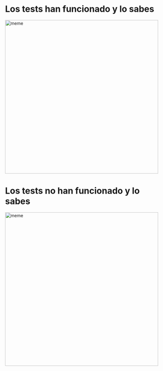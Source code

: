 <h1>Los tests han funcionado y lo sabes</h1> <img src="https://i.redd.it/0orwdwwlygea1.jpg" alt="meme" width="500" height="500"></img><h1>Los tests no han funcionado y lo sabes</h1> <img src="https://i.redd.it/yxnm3khleaea1.jpg" alt="meme" width="500" height="500"></img>